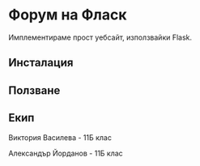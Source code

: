 # Форум на Фласк

Имплементираме прост уебсайт, използвайки Flask.

## Инсталация


## Ползване


## Екип
Виктория Василева - 11Б клас

Александър Йорданов - 11Б клас
